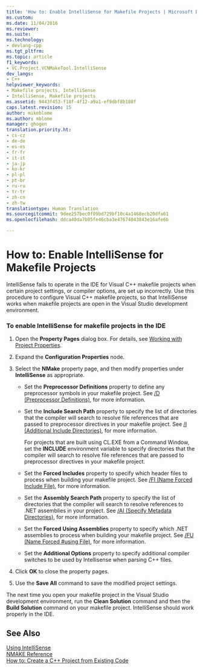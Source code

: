 ```yaml
---
title: 'How to: Enable IntelliSense for Makefile Projects | Microsoft Docs'
ms.custom: 
ms.date: 11/04/2016
ms.reviewer: 
ms.suite: 
ms.technology:
- devlang-cpp
ms.tgt_pltfrm: 
ms.topic: article
f1_keywords:
- VC.Project.VCNMakeTool.IntelliSense
dev_langs:
- C++
helpviewer_keywords:
- Makefile projects, IntelliSense
- IntelliSense, Makefile projects
ms.assetid: 9443f453-f18f-4f12-a9a1-ef9dbf8b188f
caps.latest.revision: 15
author: mikeblome
ms.author: mblome
manager: ghogen
translation.priority.ht:
- cs-cz
- de-de
- es-es
- fr-fr
- it-it
- ja-jp
- ko-kr
- pl-pl
- pt-br
- ru-ru
- tr-tr
- zh-cn
- zh-tw
translationtype: Human Translation
ms.sourcegitcommit: 9dee257bec0f09bd729bf10c4a1468ecb20dfa61
ms.openlocfilehash: ddca40da7b05fe46cba3e47674043843e16afe6b

---
```

# How to: Enable IntelliSense for Makefile Projects
IntelliSense fails to operate in the IDE for Visual C++ makefile projects when certain project settings, or compiler options, are set up incorrectly. Use this procedure to configure Visual C++ makefile projects, so that IntelliSense works when makefile projects are open in the Visual Studio development environment.  
  
### To enable IntelliSense for makefile projects in the IDE  
  
1.  Open the **Property Pages** dialog box. For details, see [Working with Project Properties](../ide/working-with-project-properties.md).  
  
2.  Expand the **Configuration Properties** node.  
  
3.  Select the **NMake** property page, and then modify properties under **IntelliSense** as appropriate.  
  
    -   Set the **Preprocessor Definitions** property to define any preprocessor symbols in your makefile project. See [/D (Preprocessor Definitions)](../build/reference/d-preprocessor-definitions.md), for more information.  
  
    -   Set the **Include Search Path** property to specify the list of directories that the compiler will search to resolve file references that are passed to preprocessor directives in your makefile project. See [/I (Additional Include Directories)](../build/reference/i-additional-include-directories.md), for more information.  
  
         For projects that are built using CL.EXE from a Command Window, set the **INCLUDE** environment variable to specify directories that the compiler will search to resolve file references that are passed to preprocessor directives in your makefile project.  
  
    -   Set the **Forced Includes** property to specify which header files to process when building your makefile project. See [/FI (Name Forced Include File)](../build/reference/fi-name-forced-include-file.md), for more information.  
  
    -   Set the **Assembly Search Path** property to specify the list of directories that the compiler will search to resolve references to .NET assemblies in your project. See [/AI (Specify Metadata Directories)](../build/reference/ai-specify-metadata-directories.md), for more information.  
  
    -   Set the **Forced Using Assemblies** property to specify which .NET assemblies to process when building your makefile project. See [/FU (Name Forced #using File)](../build/reference/fu-name-forced-hash-using-file.md), for more information.  
  
    -   Set the **Additional Options** property to specify additional compiler switches to be used by Intellisense when parsing C++ files.  
  
4.  Click **OK** to close the property pages.  
  
5.  Use the **Save All** command to save the modified project settings.  
  
 The next time you open your makefile project in the Visual Studio development environment, run the **Clean Solution** command and then the **Build Solution** command on your makefile project. IntelliSense should work properly in the IDE.  
  
## See Also  
 [Using IntelliSense](/visualstudio/ide/using-intellisense)   
 [NMAKE Reference](../build/nmake-reference.md)   
 [How to: Create a C++ Project from Existing Code](../ide/how-to-create-a-cpp-project-from-existing-code.md)


<!--HONumber=Jan17_HO2-->


